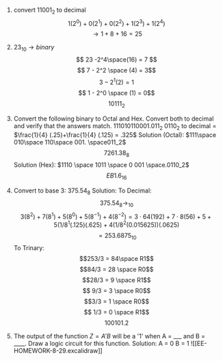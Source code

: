 1. convert $11001_2$ to decimal
		$$1(2^0) + 0(2^1) + 0(2^2) + 1(2^3) + 1(2^4)$$ $$ \to 1+8+16 = 25$$  
2. $23_{10} \to binary$  
	$$ 23 -2^4\space(16) = 7 $$ $$ 7 - 2^2 \space (4) = 3$$ $$ 3 - 2^1 (2) = 1$$ $$ 1 - 2^0 \space (1) = 0$$$$ 10111_2$$

3.  Convert the following binary to Octal and Hex. Convert both to decimal and verify that the answers match. $111010110001.011_2$ 
	$0110_2$ to decimal = $\frac{1}{4} (.25)+\frac{1}{4} (.125) = .325$
	Solution (Octal):  $111\space 010\space 110\space 001. \space011_2$  $$ 7 2 6 1 . 38 _8$$
	Solution (Hex): 	$1110 \space 1011 \space 0 001 \space.0110_2$ $$ EB1.6_{16}$$

4. Convert to base 3: $375.54_8$ 
	Solution: 
	To Decimal: $$ 375.54_8 \to _{10} $$ $$ 3(8^2) +7(8^1) +5(8^0)+5(8^{-1}) +4(8^{-2}) = 3\cdot64 (192)+7\cdot8(56)+5+5(1/8^1 (.125) (.625) +4(1/8^2 (0.015625))(.0625) $$ $$ = 253.6875_{10} $$
	To Trinary: $$253/3 = 84\space R1$$ $$84/3 = 28 \space R0$$$$28/3 = 9 \space R1$$$$ 9/3 = 3 \space R0$$ $$3/3 = 1 \space R0$$ $$ 1/3 = 0 \space R1$$
$$ 100101.2 $$
5. The output of the function $Z = A'B$ will be a '1' when A = \_\_\_ and B = \_\_\_\_. Draw a logic circuit for this function.
Solution:
A = 0
B = 1
![[EE-HOMEWORK-8-29.excalidraw]]